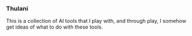 ### Thulani

This is a collection of AI tools that I play with, and through play, I somehow get ideas of what to do with these tools.
